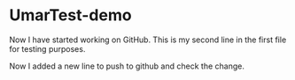 # UmarTest-demo
Now I have started working on GitHub.
This is my second line in the first file for testing purposes.

Now I added a new line to push to github and check the change.
